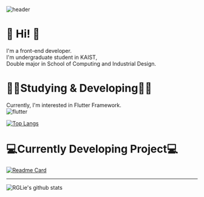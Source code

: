 
![header](https://capsule-render.vercel.app/api?type=waving&color=auto&height=300&section=header&text=Welcome%20&fontSize=90&animation=fadeIn&fontAlignY=38&desc=I'm%20Jaehyun%20Jeong%20(RGLie)&descAlignY=51&descAlign=50)
  
# 👋 Hi! 👋
I'm a front-end developer.  
I'm undergraduate student in KAIST,    
Double major in School of Computing and Industrial Design.  


# 👨‍💻Studying & Developing👨‍💻
Currently, I'm interested in Flutter Framework.  
![flutter](https://img.shields.io/badge/flutter-02569B?style=for-the-badge&logo=flutter&logoColor=white>)
  
[![Top Langs](https://github-readme-stats.vercel.app/api/top-langs/?username=rglie&layout=compact)](https://github.com/anuraghazra/github-readme-stats)  
    
# 💻Currently Developing Project💻

[![Readme Card](https://github-readme-stats.vercel.app/api/pin/?username=RGLie&repo=TodayI)](https://github.com/anuraghazra/github-readme-stats)


***

![RGLie's github stats](https://github-readme-stats.vercel.app/api?username=RGLie&show_icons=true)  



